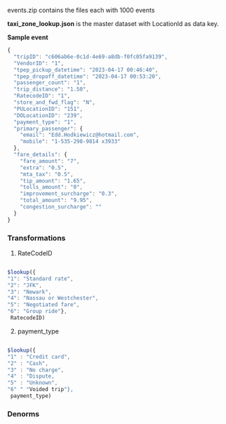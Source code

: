
events.zip contains the files each with 1000 events

**taxi_zone_lookup.json**  is the master dataset with LocationId as data key.


**Sample event**

```javascript
{
  "tripID": "c606ab6e-0c1d-4e69-a8db-f0fc05fa9139",
  "VendorID": "1",
  "tpep_pickup_datetime": "2023-04-17 00:46:40",
  "tpep_dropoff_datetime": "2023-04-17 00:53:20",
  "passenger_count": "1",
  "trip_distance": "1.50",
  "RatecodeID": "1",
  "store_and_fwd_flag": "N",
  "PULocationID": "151",
  "DOLocationID": "239",
  "payment_type": "1",
  "primary_passenger": {
    "email": "Edd.Hodkiewicz@hotmail.com",
    "mobile": "1-535-298-9814 x3933"
  },
  "fare_details": {
    "fare_amount": "7",
    "extra": "0.5",
    "mta_tax": "0.5",
    "tip_amount": "1.65",
    "tolls_amount": "0",
    "improvement_surcharge": "0.3",
    "total_amount": "9.95",
    "congestion_surcharge": ""
  }
}
```

### Transformations

1. RateCodeID
```javascript

$lookup({
"1": "Standard rate",
"2": "JFK",
"3": "Newark",
"4": "Nassau or Westchester",
"5": "Negotiated fare",
"6": "Group ride"},
 RatecodeID)

```
2. payment_type
```javascript

$lookup({
"1" : "Credit card",
"2" : "Cash",
"3" : "No charge",
"4" : "Dispute,
"5" : "Unknown",
"6" " "Voided trip"},
 payment_type)

 ```

 ### Denorms

